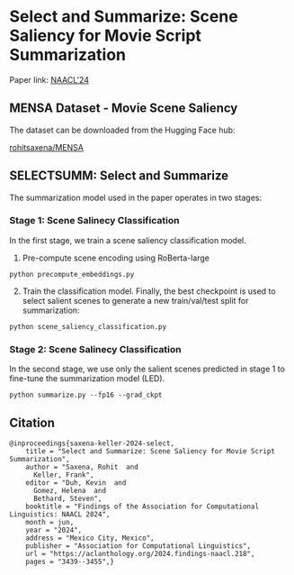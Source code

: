 # Select and Summarize: Scene Saliency for Movie Script Summarization
Paper link: [NAACL'24](https://aclanthology.org/2024.findings-naacl.218.pdf)

## MENSA Dataset - Movie Scene Saliency

The dataset can be downloaded from the Hugging Face hub:

[rohitsaxena/MENSA](https://huggingface.co/datasets/rohitsaxena/MENSA)


## SELECTSUMM: Select and Summarize
The summarization model used in the paper operates in two stages:

### Stage 1: Scene Salinecy Classification
In the first stage, we train a scene saliency classification model.

1. Pre-compute scene encoding using RoBerta-large

```
python precompute_embeddings.py

```
2. Train the classification model. Finally, the best checkpoint is used to select salient scenes to generate a new train/val/test split for summarization:

```
python scene_saliency_classification.py

```
### Stage 2: Scene Salinecy Classification

In the second stage, we use only the salient scenes predicted in stage 1 to fine-tune the summarization model (LED). 

```
python summarize.py --fp16 --grad_ckpt

```

## Citation

```
@inproceedings{saxena-keller-2024-select,
    title = "Select and Summarize: Scene Saliency for Movie Script Summarization",
    author = "Saxena, Rohit  and
      Keller, Frank",
    editor = "Duh, Kevin  and
      Gomez, Helena  and
      Bethard, Steven",
    booktitle = "Findings of the Association for Computational Linguistics: NAACL 2024",
    month = jun,
    year = "2024",
    address = "Mexico City, Mexico",
    publisher = "Association for Computational Linguistics",
    url = "https://aclanthology.org/2024.findings-naacl.218",
    pages = "3439--3455",}
```

